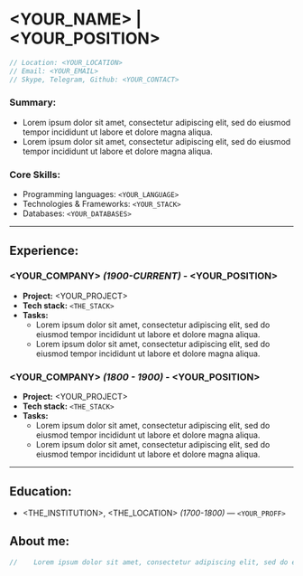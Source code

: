 # <YOUR_NAME> | <YOUR_POSITION>

``` csharp
// Location: <YOUR_LOCATION>
// Email: <YOUR_EMAIL>
// Skype, Telegram, Github: <YOUR_CONTACT>
```

### Summary:

* Lorem ipsum dolor sit amet, consectetur adipiscing elit, sed do eiusmod tempor incididunt ut labore et dolore magna aliqua.
* Lorem ipsum dolor sit amet, consectetur adipiscing elit, sed do eiusmod tempor incididunt ut labore et dolore magna aliqua.

### Core Skills:
* Programming languages: `<YOUR_LANGUAGE>`
* Technologies & Frameworks: `<YOUR_STACK>`
* Databases: `<YOUR_DATABASES>`

---
## Experience:
### <YOUR_COMPANY> _(1900-CURRENT)_ - <YOUR_POSITION>

- **Project:** <YOUR_PROJECT>
- **Tech stack:** `<THE_STACK>`
- **Tasks:**
    * Lorem ipsum dolor sit amet, consectetur adipiscing elit, sed do eiusmod tempor incididunt ut labore et dolore magna aliqua.
    * Lorem ipsum dolor sit amet, consectetur adipiscing elit, sed do eiusmod tempor incididunt ut labore et dolore magna aliqua.

### <YOUR_COMPANY> _(1800 - 1900)_ - <YOUR_POSITION>

- **Project:** <YOUR_PROJECT>
- **Tech stack:** `<THE_STACK>`
- **Tasks:**
    * Lorem ipsum dolor sit amet, consectetur adipiscing elit, sed do eiusmod tempor incididunt ut labore et dolore magna aliqua.
    * Lorem ipsum dolor sit amet, consectetur adipiscing elit, sed do eiusmod tempor incididunt ut labore et dolore magna aliqua.

---
## Education:
* <THE_INSTITUTION>, <THE_LOCATION> _(1700-1800)_ — `<YOUR_PROFF>`

## About me:
``` csharp
//    Lorem ipsum dolor sit amet, consectetur adipiscing elit, sed do eiusmod tempor incididunt ut labore et dolore magna aliqua.
```
